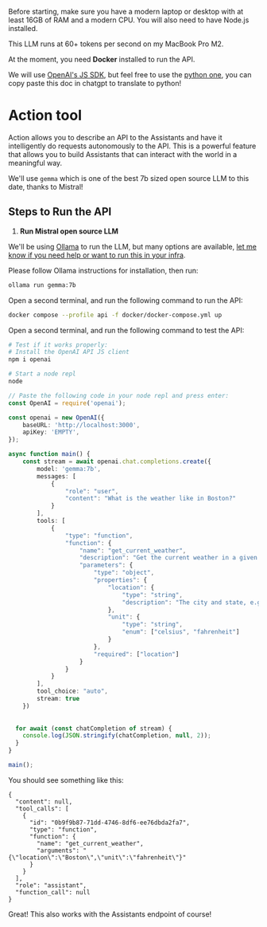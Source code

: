 
Before starting, make sure you have a modern laptop or desktop with at least 16GB of RAM and a modern CPU. You will also need to have Node.js installed.

This LLM runs at 60+ tokens per second on my MacBook Pro M2.

At the moment, you need **Docker** installed to run the API.

We will use [OpenAI's JS SDK](https://github.com/openai/openai-node), but feel free to use the [python one](https://github.com/openai/openai-python), you can copy paste this doc in chatgpt to translate to python!

# Action tool

Action allows you to describe an API to the Assistants and have it intelligently do requests autonomously to the API. This is a powerful feature that allows you to build Assistants that can interact with the world in a meaningful way.

We'll use `gemma` which is one of the best 7b sized open source LLM to this date, thanks to Mistral!

## Steps to Run the API

1. **Run Mistral open source LLM**

We'll be using [Ollama](https://github.com/ollama/ollama) to run the LLM, but many options are available, [let me know if you need help or want to run this in your infra](mailto:hi@louis030195.com).

Please follow Ollama instructions for installation, then run:

```bash
ollama run gemma:7b
```

Open a second terminal, and run the following command to run the API:

```bash
docker compose --profile api -f docker/docker-compose.yml up
```

Open a second terminal, and run the following command to test the API:

```bash
# Test if it works properly:
# Install the OpenAI API JS client
npm i openai 

# Start a node repl
node
```

```ts
// Paste the following code in your node repl and press enter:
const OpenAI = require('openai');

const openai = new OpenAI({
    baseURL: 'http://localhost:3000',
    apiKey: 'EMPTY',
});

async function main() {
    const stream = await openai.chat.completions.create({
        model: 'gemma:7b',
        messages: [
            {
                "role": "user",
                "content": "What is the weather like in Boston?"
            }
        ],
        tools: [
            {
                "type": "function",
                "function": {
                    "name": "get_current_weather",
                    "description": "Get the current weather in a given location (usually in user's message)",
                    "parameters": {
                        "type": "object",
                        "properties": {
                            "location": {
                                "type": "string",
                                "description": "The city and state, e.g. San Francisco, CA"
                            },
                            "unit": {
                                "type": "string",
                                "enum": ["celsius", "fahrenheit"]
                            }
                        },
                        "required": ["location"]
                    }
                }
            }
        ],
        tool_choice: "auto",
        stream: true
    })
  
  
  for await (const chatCompletion of stream) {
    console.log(JSON.stringify(chatCompletion, null, 2));
  }
}

main();
```

You should see something like this:
```jso
{
  "content": null,
  "tool_calls": [
    {
      "id": "0b9f9b87-71dd-4746-8df6-ee76dbda2fa7",
      "type": "function",
      "function": {
        "name": "get_current_weather",
        "arguments": "{\"location\":\"Boston\",\"unit\":\"fahrenheit\"}"
      }
    }
  ],
  "role": "assistant",
  "function_call": null
}
```

Great! This also works with the Assistants endpoint of course!
